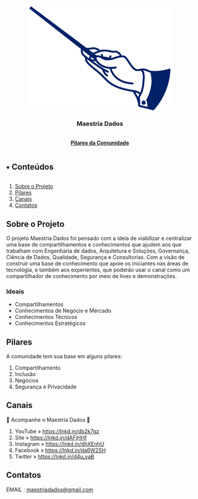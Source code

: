 
<!-- PROJECT LOGO -->
<br />
<p align="center">
  <a href="https://github.com/maestriadados/maestriadados">
    <img src="maestriadadosPrancheta 21.png" width="380" height="280">
  </a>

  <h3 align="center">Maestria Dados</h3>

  <p align="center">
    <br />
    <a href="https://youtu.be/2C6OC6cBwKc"><strong>Pilares da Comunidade</strong></a>
    <br />
  </p>
</p>


<!-- TABLE OF CONTENTS -->
<details open="open">
  <summary><h2 style="display: inline-block">Conteúdos</h2></summary>
  <ol>
    <li>
      <a href="#Sobre o Projeto">Sobre o Projeto</a>
    </li>
    <li><a href="#Pilares">Pilares</a></li>
    <li><a href="#Canais">Canais</a></li>
    <li><a href="#Contatos">Contatos</a></li>
  </ol>
</details>



<!-- ABOUT THE PROJECT -->
## Sobre o Projeto

O projeto Maestria Dados foi pensado com a ideia de viabilizar e centralizar uma base de compartilhamentos e conhecimentos que ajudem aos que trabalham com Engenharia de dados, Arquitetura e Soluções, Governança, Ciência de Dados, Qualidade, Segurança e Consultorias. Com a visão de construir uma base de conhecimento que apoie os iniciantes nas áreas de tecnologia, e também aos experientes, que poderão usar o canal como um compartilhador de conhecimento por meio de lives e demonstrações.


### Ideais

* Compartilhamentos
* Conhecimentos de Negócio e Mercado
* Conhecimentos Técnicos
* Conhecimentos Estratégicos


<!-- GETTING STARTED -->
## Pilares

A comunidade tem sua base em alguns pilares:

1. Compartilhamento
2. Inclusão
3. Negócios
4. Segurança e Privacidade


<!-- ROADMAP -->
## Canais

💎 Acompanhe o Maestria Dados 💎


1. YouTube » https://lnkd.in/db2k7gz
2. Site » https://lnkd.in/dAFjHHf
3. Instagram » https://lnkd.in/dhXEnhU
4. Facebook » https://lnkd.in/da6W2SH
5. Twitter » https://lnkd.in/d4u_yaB


<!-- CONTRIBUTING -->
## Contatos

EMAIL : maestriadados@gmail.com

